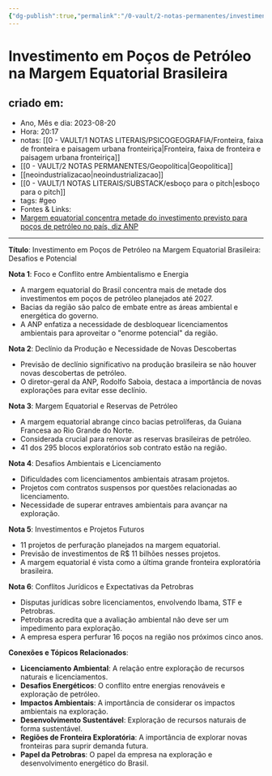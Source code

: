 ```yaml
---
{"dg-publish":true,"permalink":"/0-vault/2-notas-permanentes/investimento-em-pocos-de-petroleo-na-margem-equatorial-brasileira/","tags":["permanente","geo"],"dgHomeLink":true,"dgShowLocalGraph":true,"dgShowFileTree":true,"dgEnableSearch":true}
---
```


# Investimento em Poços de Petróleo na Margem Equatorial Brasileira

## criado em: 
-  Ano, Mês e dia: 2023-08-20
- Hora: 20:17
- notas: [[0 - VAULT/1 NOTAS LITERAIS/PSICOGEOGRAFIA/Fronteira, faixa de fronteira e paisagem urbana fronteiriça\|Fronteira, faixa de fronteira e paisagem urbana fronteiriça]]
- [[0 - VAULT/2 NOTAS PERMANENTES/Geopolítica\|Geopolítica]]
- [[neoindustrializacao\|neoindustrializacao]]
- [[0 - VAULT/1 NOTAS LITERAIS/SUBSTACK/esboço para o pitch\|esboço para o pitch]]
- tags: #geo  
- Fontes & Links: 
- [Margem equatorial concentra metade do investimento previsto para poços de petróleo no país, diz ANP
](https://www1.folha.uol.com.br/ambiente/2023/07/margem-equatorial-concentra-metade-do-investimento-previsto-para-pocos-de-petroleo-no-pais-diz-anp.shtml)
---

**Título**: Investimento em Poços de Petróleo na Margem Equatorial Brasileira: Desafios e Potencial

**Nota 1**: Foco e Conflito entre Ambientalismo e Energia
- A margem equatorial do Brasil concentra mais de metade dos investimentos em poços de petróleo planejados até 2027.
- Bacias da região são palco de embate entre as áreas ambiental e energética do governo.
- A ANP enfatiza a necessidade de desbloquear licenciamentos ambientais para aproveitar o "enorme potencial" da região.

**Nota 2**: Declínio da Produção e Necessidade de Novas Descobertas
- Previsão de declínio significativo na produção brasileira se não houver novas descobertas de petróleo.
- O diretor-geral da ANP, Rodolfo Saboia, destaca a importância de novas explorações para evitar esse declínio.

**Nota 3**: Margem Equatorial e Reservas de Petróleo
- A margem equatorial abrange cinco bacias petrolíferas, da Guiana Francesa ao Rio Grande do Norte.
- Considerada crucial para renovar as reservas brasileiras de petróleo.
- 41 dos 295 blocos exploratórios sob contrato estão na região.

**Nota 4**: Desafios Ambientais e Licenciamento
- Dificuldades com licenciamentos ambientais atrasam projetos.
- Projetos com contratos suspensos por questões relacionadas ao licenciamento.
- Necessidade de superar entraves ambientais para avançar na exploração.

**Nota 5**: Investimentos e Projetos Futuros
- 11 projetos de perfuração planejados na margem equatorial.
- Previsão de investimentos de R$ 11 bilhões nesses projetos.
- A margem equatorial é vista como a última grande fronteira exploratória brasileira.

**Nota 6**: Conflitos Jurídicos e Expectativas da Petrobras
- Disputas jurídicas sobre licenciamentos, envolvendo Ibama, STF e Petrobras.
- Petrobras acredita que a avaliação ambiental não deve ser um impedimento para exploração.
- A empresa espera perfurar 16 poços na região nos próximos cinco anos.

**Conexões e Tópicos Relacionados**:
- **Licenciamento Ambiental**: A relação entre exploração de recursos naturais e licenciamentos.
- **Desafios Energéticos**: O conflito entre energias renováveis e exploração de petróleo.
- **Impactos Ambientais**: A importância de considerar os impactos ambientais na exploração.
- **Desenvolvimento Sustentável**: Exploração de recursos naturais de forma sustentável.
- **Regiões de Fronteira Exploratória**: A importância de explorar novas fronteiras para suprir demanda futura.
- **Papel da Petrobras**: O papel da empresa na exploração e desenvolvimento energético do Brasil.
